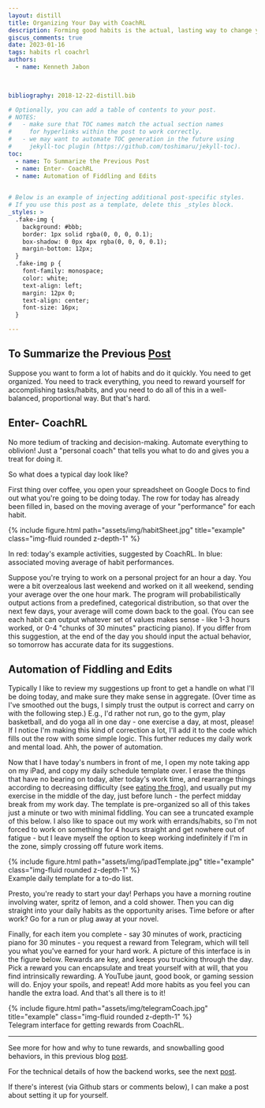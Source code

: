 ```yaml
---
layout: distill
title: Organizing Your Day with CoachRL
description: Forming good habits is the actual, lasting way to change your life.
giscus_comments: true
date: 2023-01-16
tags: habits rl coachrl
authors:
  - name: Kenneth Jabon

  

bibliography: 2018-12-22-distill.bib

# Optionally, you can add a table of contents to your post.
# NOTES:
#   - make sure that TOC names match the actual section names
#     for hyperlinks within the post to work correctly.
#   - we may want to automate TOC generation in the future using
#     jekyll-toc plugin (https://github.com/toshimaru/jekyll-toc).
toc:
  - name: To Summarize the Previous Post
  - name: Enter- CoachRL
  - name: Automation of Fiddling and Edits
  

# Below is an example of injecting additional post-specific styles.
# If you use this post as a template, delete this _styles block.
_styles: >
  .fake-img {
    background: #bbb;
    border: 1px solid rgba(0, 0, 0, 0.1);
    box-shadow: 0 0px 4px rgba(0, 0, 0, 0.1);
    margin-bottom: 12px;
  }
  .fake-img p {
    font-family: monospace;
    color: white;
    text-align: left;
    margin: 12px 0;
    text-align: center;
    font-size: 16px;
  }

---
```



## To Summarize the Previous [Post](/blog/2023/distill/)
Suppose you want to form a lot of habits and do it quickly. You need to get organized. You need to track everything, you need to reward yourself for accomplishing tasks/habits, and you need to do all of this in a well-balanced, proportional way.
But that's hard. 

## Enter- CoachRL

No more tedium of tracking and decision-making. Automate everything to oblivion! Just a "personal coach" that tells you what to do and gives you a treat for doing it.


So what does a typical day look like?


First thing over coffee, you open your spreadsheet on Google Docs to find out what you're going to be doing today. The row for today has already been filled in, based on the moving average of your "performance" for each habit.

{% include figure.html path="assets/img/habitSheet.jpg" title="example" class="img-fluid rounded z-depth-1" %} 
<div class="caption">
In red: today's example activities, suggested by CoachRL. In blue: associated moving average of habit performances.
</div>


Suppose you're trying to work on a personal project for an hour a day. You were a bit overzealous last weekend and worked on it all weekend, sending your average over the one hour mark. The program will probabilistically output actions from a predefined, categorical distribution, so that over the next few days, your average will come down back to the goal. (You can see each habit can output whatever set of values makes sense - like 1-3 hours worked, or 0-4 "chunks of 30 minutes" practicing piano).
If you differ from this suggestion, at the end of the day you should input the actual behavior, so tomorrow has accurate data for its suggestions.

## Automation of Fiddling and Edits

Typically I like to review my suggestions up front to get a handle on what I'll be doing today, and make sure they make sense in aggregate. (Over time as I've smoothed out the bugs, I simply trust the output is correct and carry on with the following step.) E.g., I'd rather not run, go to the gym, play basketball, and do yoga all in one day - one exercise a day, at most, please! If I notice I'm making this kind of correction a lot, I'll add it to the code which fills out the row with some simple logic. This further reduces my daily work and mental load. Ahh, the power of automation.


Now that I have today's numbers in front of me, I open my note taking app on my iPad, and copy my daily schedule template over. I erase the things that have no bearing on today, alter today's work time, and rearrange things according to decreasing difficulty (see [eating the frog](https://todoist.com/productivity-methods/eat-the-frog)), and usually put my exercise in the middle of the day, just before lunch - the perfect midday break from my work day. The template is pre-organized so all of this takes just a minute or two with minimal fiddling. You can see a truncated example of this below. I also like to space out my work with errands/habits, so I'm not forced to work on something for 4 hours straight and get nowhere out of fatigue - but I leave myself the option to keep working indefinitely if I'm in the zone, simply crossing off future work items.

<div class="row">
<div class="col">
</div>
<div class="col-8">
{% include figure.html path="assets/img/ipadTemplate.jpg" title="example" class="img-fluid rounded z-depth-1" %}
</div>
 <div class="col">
</div>
</div>
<div class="caption">
Example daily template for a to-do list.
</div>


Presto, you're ready to start your day! Perhaps you have a morning routine involving water, spritz of lemon, and a cold shower. Then you can dig straight into your daily habits as the opportunity arises. Time before or after work? Go for a run or plug away at your novel. 

Finally, for each item you complete - say 30 minutes of work, practicing piano for 30 minutes -  you request a reward from Telegram, which will tell you what you've earned for your hard work. A picture of this interface is in the figure below. Rewards are key, and keeps you trucking through the day. 
Pick a reward you can encapsulate and treat yourself with at will, that you find intrinsically rewarding. A YouTube jaunt, good book, or gaming session will do. Enjoy your spoils, and repeat! Add more habits as you feel you can handle the extra load. And that's all there is to it!

<div class="row">
<div class="col">
</div>
<div class="col-8">
{% include figure.html path="assets/img/telegramCoach.jpg" title="example" class="img-fluid rounded z-depth-1" %}
</div>
 <div class="col">
</div>
</div>
<div class="caption">
Telegram interface for getting rewards from CoachRL.
</div>

***

See more for how and why to tune rewards, and snowballing good behaviors, in this previous blog [post](/blog/2023/distill/). 

For the technical details of how the backend works, see the next [post](/blog/2023/CoachRLDetails/).

If there's interest (via Github stars or comments below), I can make a post about setting it up for yourself.





